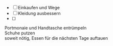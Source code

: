  - [ ] Einkaufen und Wege  
 - [ ] Kleidung ausbessern  
 - [ ] 
Portmonaie und Handtasche entrümpeln  
Schuhe putzen  
soweit nötig, Essen für die nächsten Tage auftauen
<!--stackedit_data:
eyJoaXN0b3J5IjpbLTYyMjAyODk1OV19
-->